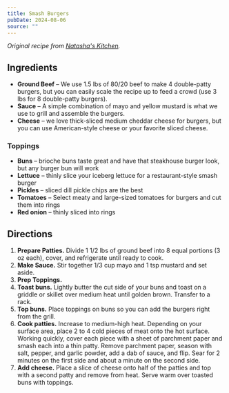 ```yaml
---
title: Smash Burgers
pubDate: 2024-08-06
source: ""
---
```


*Original recipe from [Natasha's Kitchen](https://natashaskitchen.com/smash-burger-recipe/).*

## Ingredients

- **Ground Beef** – We use 1.5 lbs of 80/20 beef to make 4 double-patty burgers, but you can easily scale the recipe up to feed a crowd (use 3 lbs for 8 double-patty burgers).
- **Sauce** – A simple combination of mayo and yellow mustard is what we use to grill and assemble the burgers.
- **Cheese** – we love thick-sliced medium cheddar cheese for burgers, but you can use American-style cheese or your favorite sliced cheese.

### Toppings

- **Buns** – brioche buns taste great and have that steakhouse burger look, but any burger bun will work
- **Lettuce** – thinly slice your iceberg lettuce for a restaurant-style smash burger
- **Pickles** – sliced dill pickle chips are the best
- **Tomatoes** – Select meaty and large-sized tomatoes for burgers and cut them into rings
- **Red onion** – thinly sliced into rings

## Directions

1. **Prepare Patties.** Divide 1 1/2 lbs of ground beef into 8 equal portions (3 oz each), cover, and refrigerate until ready to cook.
2. **Make Sauce.** Stir together 1/3 cup mayo and 1 tsp mustard and set aside.
3. **Prep Toppings.**
4. **Toast buns.** Lightly butter the cut side of your buns and toast on a griddle or skillet over medium heat until golden brown. Transfer to a rack.
5. **Top buns.** Place toppings on buns so you can add the burgers right from the grill.
6. **Cook patties.** Increase to medium-high heat. Depending on your surface area, place 2 to 4 cold pieces of meat onto the hot surface. Working quickly, cover each piece with a sheet of parchment paper and smash each into a thin patty. Remove parchment paper, season with salt, pepper, and garlic powder, add a dab of sauce, and flip. Sear for 2 minutes on the first side and about a minute on the second side.
7. **Add cheese.** Place a slice of cheese onto half of the patties and top with a second patty and remove from heat. Serve warm over toasted buns with toppings.
